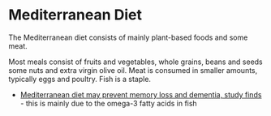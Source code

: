
# Mediterranean Diet

The Mediterranean diet consists of mainly plant-based foods and some meat.

Most meals consist of fruits and vegetables, whole grains, beans and seeds some nuts and extra virgin olive oil. Meat is consumed in smaller amounts, typically eggs and poultry. Fish is a staple.
* [Mediterranean diet may prevent memory loss and dementia, study finds](https://edition.cnn.com/2021/05/05/health/mediterranean-diet-memory-loss-dementia-wellness/index.html) - this is mainly due to the omega-3 fatty acids in fish
